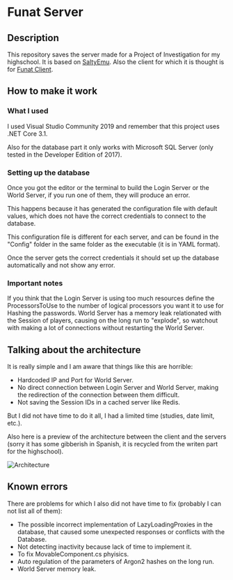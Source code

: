# Funat Server
## Description
This repository saves the server made for a Project of Investigation for my highschool.
It is based on [SaltyEmu](https://github.com/BlowaXD/SaltyEmu "SaltyEmu").
Also the client for which it is thought is for [Funat Client](https://github.com/Adanlink/Funat_Client "Funat Client").
## How to make it work
### What I used
I used Visual Studio Community 2019 and remember that this project uses .NET Core 3.1.

Also for the database part it only works with Microsoft SQL Server (only tested in the Developer Edition of 2017).
### Setting up the database
Once you got the editor or the terminal to build the Login Server or the World Server, if you run one of them, they will produce an error.

This happens because it has generated the configuration file with default values, which does not have the correct credentials to connect to the database.

This configuration file is different for each server, and can be found in the "Config" folder in the same folder as the executable (it is in YAML format).

Once the server gets the correct credentials it should set up the database automatically and not show any error.
### Important notes
If you think that the Login Server is using too much resources define the ProcessorsToUse to the number of logical processors you want it to use for Hashing the passwords.
World Server has a memory leak relationated with the Session of players, causing on the long run to "explode", so watchout with making a lot of connections without restarting the World Server.
## Talking about the architecture
It is really simple and I am aware that things like this are horrible: 
- Hardcoded IP and Port for World Server.
- No direct connection between Login Server and World Server, making the redirection of the connection between them difficult.
- Not saving the Session IDs in a cached server like Redis.

But I did not have time to do it all, I had a limited time (studies, date limit, etc.).

Also here is a preview of the architecture between the client and the servers (sorry it has some gibberish in Spanish, it is recycled from the writen part for the highschool).

![Architecture](https://gyazo.com/cab8cc6116e8f5f242cf11f6a8b1e0c3.png "Architecture")

## Known errors
There are problems for which I also did not have time to fix (probably I can not list all of them):
- The possible incorrect implementation of LazyLoadingProxies in the database, that caused some unexpected responses or conflicts with the Database.
- Not detecting inactivity because lack of time to implement it.
- To fix MovableComponent.cs phyisics.
- Auto regulation of the parameters of Argon2 hashes on the long run.
- World Server memory leak.
